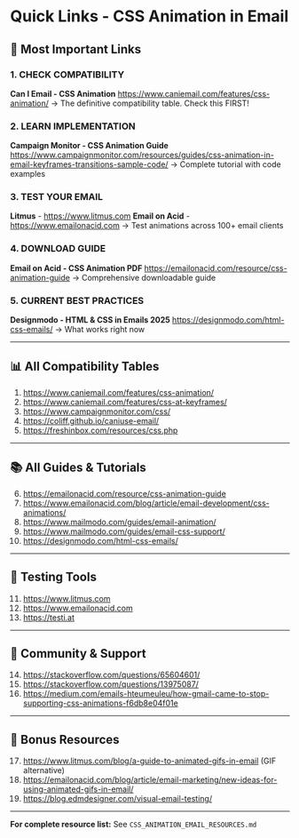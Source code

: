 # Quick Links - CSS Animation in Email

## 🚀 Most Important Links

### 1. CHECK COMPATIBILITY
**Can I Email - CSS Animation**
https://www.caniemail.com/features/css-animation/
→ The definitive compatibility table. Check this FIRST!

### 2. LEARN IMPLEMENTATION
**Campaign Monitor - CSS Animation Guide**
https://www.campaignmonitor.com/resources/guides/css-animation-in-email-keyframes-transitions-sample-code/
→ Complete tutorial with code examples

### 3. TEST YOUR EMAIL
**Litmus** - https://www.litmus.com
**Email on Acid** - https://www.emailonacid.com
→ Test animations across 100+ email clients

### 4. DOWNLOAD GUIDE
**Email on Acid - CSS Animation PDF**
https://emailonacid.com/resource/css-animation-guide
→ Comprehensive downloadable guide

### 5. CURRENT BEST PRACTICES
**Designmodo - HTML & CSS in Emails 2025**
https://designmodo.com/html-css-emails/
→ What works right now

---

## 📊 All Compatibility Tables

1. https://www.caniemail.com/features/css-animation/
2. https://www.caniemail.com/features/css-at-keyframes/
3. https://www.campaignmonitor.com/css/
4. https://coliff.github.io/caniuse-email/
5. https://freshinbox.com/resources/css.php

---

## 📚 All Guides & Tutorials

6. https://emailonacid.com/resource/css-animation-guide
7. https://www.emailonacid.com/blog/article/email-development/css-animations/
8. https://www.mailmodo.com/guides/email-animation/
9. https://www.mailmodo.com/guides/email-css-support/
10. https://designmodo.com/html-css-emails/

---

## 🧪 Testing Tools

11. https://www.litmus.com
12. https://www.emailonacid.com
13. https://testi.at

---

## 💬 Community & Support

14. https://stackoverflow.com/questions/65604601/
15. https://stackoverflow.com/questions/13975087/
16. https://medium.com/emails-hteumeuleu/how-gmail-came-to-stop-supporting-css-animations-f6db8e04f01e

---

## 🎁 Bonus Resources

17. https://www.litmus.com/blog/a-guide-to-animated-gifs-in-email (GIF alternative)
18. https://emailonacid.com/blog/article/email-marketing/new-ideas-for-using-animated-gifs-in-email/
19. https://blog.edmdesigner.com/visual-email-testing/

---

**For complete resource list:** See `CSS_ANIMATION_EMAIL_RESOURCES.md`
